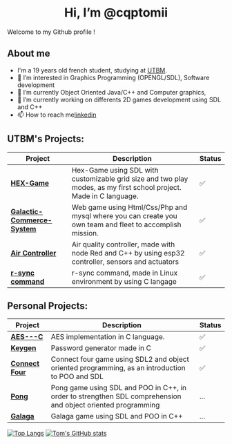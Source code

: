 <h1 align="center"> Hi, I’m @cqptomii </h1

Welcome to my Github profile !

## About me
-    I'm a 19 years old french student, studying at [UTBM](https://utbm.fr/ " ").
- 👀 I’m interested in Graphics Programming (OPENGL/SDL), Software development
- 🌱 I’m currently Object Oriented Java/C++ and Computer graphics,  
- 💞️ I’m currently working on differents 2D games development using SDL and C++
- 📫 How to reach me[linkedin](https://www.linkedin.com/in/tom-fraisse-644475251/)

## UTBM's Projects:
|Project|Description|Status|
|---|---|---|
| [**HEX-Game**](https://github.com/cqptomii/IF2Project-HEX-Game) | Hex-Game using SDL with customizable grid size and two play modes, as my first school project. Made in C language.|✅|
| [**Galactic-Commerce-System**](https://github.com/julesprrt/Galactic-Management-Commerce-System) | Web game using Html/Css/Php and mysql where you can create you own team and fleet to accomplish mission.|✅|
| [**Air Controller**](https://github.com/cqptomii/IF3B-Project)| Air quality controller, made with node Red and C++ by using esp32 controller, sensors and actuators |✅|
| [**r-sync command**](https://github.com/cqptomii/Projet-LP25)| r-sync command, made in Linux environment by using C langage |✅|


## Personal Projects:
|Project|Description|Status|
|---|---|---|
| [**AES---C**](https://github.com/cqptomii/AES---C) | AES implementation in C language.|✅|
| [**Keygen**](https://github.com/cqptomii/Keygen) | Password generator made in C | ✅|
| [**Connect Four**](https://github.com/cqptomii/Connect-Four) | Connect four game using SDL2 and object oriented programming, as an introduction to POO and SDL|✅|
| [**Pong**](https://github.com/cqptomii/Pong) | Pong game using SDL and POO in C++, in order to strengthen SDL comprehension and object oriented programming| ... |
| [**Galaga**](https://github.com/cqptomii/Galaga) | Galaga game using SDL and POO in C++| ... |

[![Top Langs](https://github-readme-stats.vercel.app/api?username=cqptomii&theme=algolia&show_icons=true)](https://github.com/cqptomii)     [![Tom's GitHub stats](https://github-readme-stats.vercel.app/api/top-langs?username=cqptomii&hide=html,scss,stylus,blade,jupyter%20notebook,python,css,shell,batchfile,dockerfile,typescript&theme=algolia&show_icons=true)](https://github.com/cqptomii)
